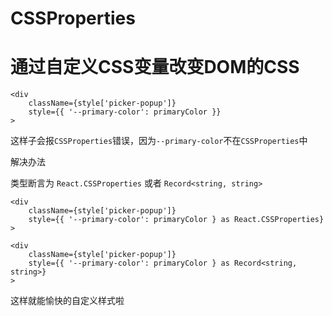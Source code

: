 # CSSProperties



# 通过自定义CSS变量改变DOM的CSS

```tsx
<div
    className={style['picker-popup']}
    style={{ '--primary-color': primaryColor }}
>
```

这样子会报`CSSProperties`错误，因为`--primary-color`不在`CSSProperties`中

解决办法

类型断言为 `React.CSSProperties` 或者 `Record<string, string>`

```tsx
<div
    className={style['picker-popup']}
    style={{ '--primary-color': primaryColor } as React.CSSProperties}
>
```

```tsx
<div
    className={style['picker-popup']}
    style={{ '--primary-color': primaryColor } as Record<string, string>}
>
```

这样就能愉快的自定义样式啦

